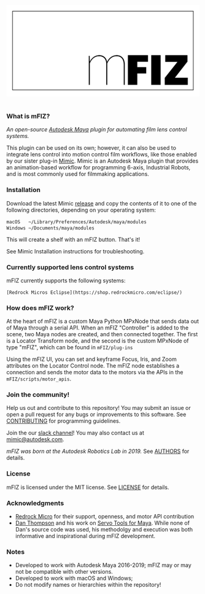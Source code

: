 

![mFIZ_logo](icons/mFIZ_logo_web.png)

#

### What is mFIZ?

*An open-source [Autodesk Maya](https://www.autodesk.com/products/maya/overview) plugin for automating film lens control systems.*

This plugin can be used on its own; however, it can also be used to integrate lens control into motion control film workflows, like those enabled by our sister plug-in [Mimic](https://www.mimicformaya.com/). Mimic is an Autodesk Maya plugin that provides an animation-based workflow for programming 6-axis, Industrial Robots, and is most commonly used for filmmaking applications.


### Installation

Download the latest Mimic [release](https://github.com/AutodeskRoboticsLab/Mimic/releases) and copy the contents of it to one of the following directories, depending on your operating system:

```
macOS   ~/Library/Preferences/Autodesk/maya/modules
Windows ~/Documents/maya/modules
```

This will create a shelf with an mFIZ button. That's it!

See Mimic Installation instructions for troubleshooting.



### Currently supported lens control systems

mFIZ currently supports the following systems:

```
[Redrock Micros Eclipse](https://shop.redrockmicro.com/eclipse/)
```

### How does mFIZ work?

At the heart of mFIZ is a custom Maya Python MPxNode that sends data out of Maya through a serial API. When an mFIZ "Controller" is added to the scene, two Maya nodes are created, and then connected together. The first is a Locator Transform node, and the second is the custom MPxNode of type "mFIZ", which can be found in `mFIZ/plug-ins`

Using the mFIZ UI, you can set and keyframe Focus, Iris, and Zoom attributes on the Locator Control node. The mFIZ node establishes a connection and sends the motor data to the motors via the APIs in the `mFIZ/scripts/motor_apis`.


### Join the community!

Help us out and contribute to this repository!
You may submit an issue or open a pull request for any bugs or improvements to
this software. See [CONTRIBUTING](mFIZ/docs/CONTRIBUTING.md) for programming guidelines.

Join the our [slack channel](https://www.mimicformaya.com/#community-section)!
You may also contact us at [mimic@autodesk.com](mailto:mimic@autodesk.com).

*mFIZ was born at the Autodesk Robotics Lab in 2019.* 
See [AUTHORS](mFIZ/docs/AUTHORS.md) for details.


### License

mFIZ is licensed under the MIT license.
See [LICENSE](mFIZ/docs/LICENSE.md) for details.


### Acknowledgments

- [Redrock Micro](https://shop.redrockmicro.com/eclipse/) for their support, openness, and motor API contribution
- [Dan Thompson](www.danthompsonsblog.blogspot.com) and his work on [Servo Tools for Maya](https://www.highend3d.com/maya/plugin/servo-tools-for-maya-for-maya). While none of Dan's source code was used, his methodolgy and execution was both informative and inspirational during mFIZ development.


### Notes

- Developed to work with Autodesk Maya 2016-2019; mFIZ may or may not be compatible with other versions.
- Developed to work with macOS and Windows; 
- Do not modify names or hierarchies within the repository!


#

